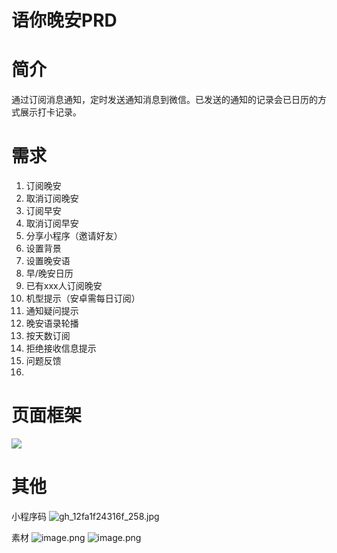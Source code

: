 # 语你晚安PRD
# 简介
通过订阅消息通知，定时发送通知消息到微信。已发送的通知的记录会已日历的方式展示打卡记录。
# 需求

1. 订阅晚安
2. 取消订阅晚安
3. 订阅早安
4. 取消订阅早安
5. 分享小程序（邀请好友）
6. 设置背景
7. 设置晚安语
8. 早/晚安日历
9. 已有xxx人订阅晚安
10. 机型提示（安卓需每日订阅）
11. 通知疑问提示
12. 晚安语录轮播
13. 按天数订阅
14. 拒绝接收信息提示
15. 问题反馈
16. 


# 页面框架
![](https://cdn.nlark.com/yuque/0/2022/jpeg/743297/1659945670346-af82a9ac-1bf2-4ad0-963a-7438465f56d2.jpeg)

# 其他
小程序码
![gh_12fa1f24316f_258.jpg](https://cdn.nlark.com/yuque/0/2022/jpeg/743297/1669558956051-eb7808ab-3575-4184-95bd-97b8b885f38e.jpeg#averageHue=%23bdbdbd&clientId=u6f26d198-1c73-4&from=drop&id=u91d25ac4&name=gh_12fa1f24316f_258.jpg&originHeight=258&originWidth=258&originalType=binary&ratio=1&rotation=0&showTitle=false&size=44651&status=done&style=none&taskId=uc293999b-f53a-4be1-8283-8e391fa71a3&title=)
  

素材
![image.png](https://cdn.nlark.com/yuque/0/2022/png/743297/1669558974954-9c0ec657-4e61-4f44-b852-706e38d88d87.png#averageHue=%23f1e4dc&clientId=u6f26d198-1c73-4&from=paste&height=767&id=ufef1f14c&name=image.png&originHeight=767&originWidth=900&originalType=binary&ratio=1&rotation=0&showTitle=false&size=257218&status=done&style=none&taskId=u5e0abeea-59d9-4510-9852-9cb5427387e&title=&width=900)
![image.png](https://cdn.nlark.com/yuque/0/2022/png/743297/1669558987982-17b76081-84a1-4ee2-b4f0-c8cb589d348b.png#averageHue=%23f5f0e9&clientId=u6f26d198-1c73-4&from=paste&height=774&id=u08a51a10&name=image.png&originHeight=774&originWidth=900&originalType=binary&ratio=1&rotation=0&showTitle=false&size=249339&status=done&style=none&taskId=ua85542f0-90a1-46c4-9725-cac53bcfbb2&title=&width=900)
